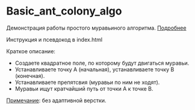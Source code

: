 # Basic_ant_colony_algo
Демонстрация работы простого муравьиного алгоритма.
<a href="https://ru.wikipedia.org/wiki/%D0%9C%D1%83%D1%80%D0%B0%D0%B2%D1%8C%D0%B8%D0%BD%D1%8B%D0%B9_%D0%B0%D0%BB%D0%B3%D0%BE%D1%80%D0%B8%D1%82%D0%BC">Подробнее </a>

Инструкция и псевдокод в index.html

Краткое описание: </br>
<ul>
  <li>Создаете квадратное поле, по которому будут двигаться муравьи.</li>
  <li>Устанавливаете точку А (начальная), устанавливаете точку B (конечная). </li>
  <li>Устанавливаете препятсвия (муравьи по ним не ходят). </li>
  <li>Муравьи ищут кратчайший путь от точки А к точке B. </li>
 </ul>


<u>Примечание</u>: без адаптивной верстки.
